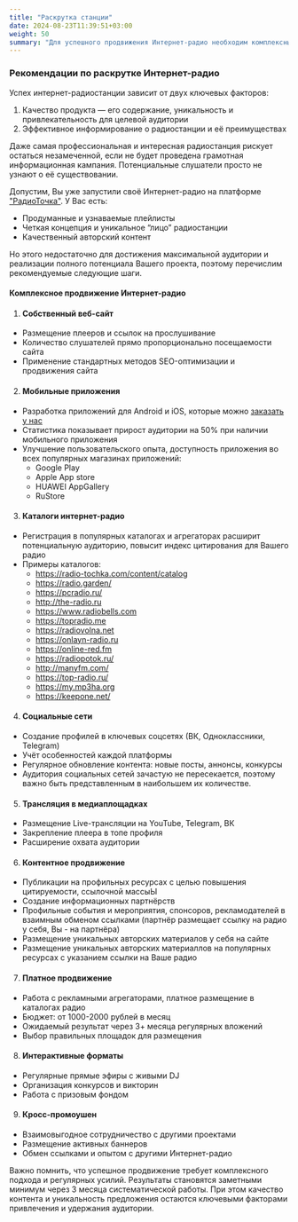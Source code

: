 ```yaml
---
title: "Раскрутка станции"
date: 2024-08-23T11:39:51+03:00
weight: 50
summary: "Для успешного продвижения Интернет-радио необходим комплексный подход, включающий создание сайта, мобильных приложений, регистрацию в каталогах, активность в соцсетях, контент-маркетинг, платную рекламу и интерактивные форматы."
---
```


### Рекомендации по раскрутке Интернет-радио

Успех интернет-радиостанции зависит от двух ключевых факторов:

1. Качество продукта — его содержание, уникальность и привлекательность для целевой аудитории
2. Эффективное информирование о радиостанции и её преимуществах

Даже самая профессиональная и интересная радиостанция рискует остаться незамеченной, если не будет проведена грамотная информационная кампания. Потенциальные слушатели просто не узнают о её существовании.

Допустим, Вы уже запустили своё Интернет-радио на платформе <a href="https://app.radio-tochka.com/signup">"РадиоТочка"</a>. У Вас есть:

- Продуманные и узнаваемые плейлисты
- Четкая концепция и уникальное “лицо” радиостанции
- Качественный авторский контент

Но этого недостаточно для достижения максимальной аудитории и реализации полного потенциала Вашего проекта, поэтому перечислим рекомендуемые следующие шаги.

#### Комплексное продвижение Интернет-радио

1. #### Собственный веб-сайт
- Размещение плееров и ссылок на прослушивание
- Количество слушателей прямо пропорционально посещаемости сайта
- Применение стандартных методов SEO-оптимизации и продвижения сайта

2. #### Мобильные приложения
- Разработка приложений для Android и iOS, которые можно <a href="/tour/apps/">заказать у нас</a>
- Статистика показывает прирост аудитории на 50% при наличии мобильного приложения
- Улучшение пользовательского опыта, доступность приложения во всех популярных магазинах приложений: 
  - Google Play
  - Apple App store
  - HUAWEI AppGallery
  - RuStore

3. #### Каталоги интернет-радио
- Регистрация в популярных каталогах и агрегаторах расширит потенциальную аудиторию, повысит индекс цитирования для Вашего радио
- Примеры каталогов: 
  - https://radio-tochka.com/content/catalog
  - https://radio.garden/
  - https://pcradio.ru/
  - http://the-radio.ru
  - https://www.radiobells.com
  - https://topradio.me
  - https://radiovolna.net
  - https://onlayn-radio.ru
  - https://online-red.fm
  - https://radiopotok.ru/
  - http://manyfm.com/
  - https://top-radio.ru/
  - https://my.mp3ha.org
  - https://keepone.net/

4. #### Социальные сети
- Создание профилей в ключевых соцсетях (ВК, Одноклассники, Telegram)
- Учёт особенностей каждой платформы
- Регулярное обновление контента: новые посты, аннонсы, конкурсы
- Аудитория социальных сетей зачастую не пересекается, поэтому важно быть представленным в наибольшем их количестве.
5. #### Трансляция в медиаплощадках
- Размещение Live-трансляции на YouTube, Telegram, ВК
- Закрепление плеера в топе профиля
- Расширение охвата аудитории
6. #### Контентное продвижение
- Публикации на профильных ресурсах с целью повышения цитируемости, ссылочной массыЫ
- Создание информационных партнёрств
- Профильные события и мероприятия, спонсоров, рекламодателей в взаимным обменом ссылками (партнёр размещает ссылку на радио у себя, Вы - на партнёра)
- Размещение уникальных авторских материалов у себя на сайте
- Размещение уникальных авторских материаллов на популярных ресурсах с указанием ссылки на Ваше радио
7. #### Платное продвижение
- Работа с рекламными агрегаторами, платное размещение в каталогах радио
- Бюджет: от 1000-2000 рублей в месяц
- Ожидаемый результат через 3+ месяца регулярных вложений
- Выбор правильных площадок для размещения
8. #### Интерактивные форматы
- Регулярные прямые эфиры с живыми DJ
- Организация конкурсов и викторин
- Работа с призовым фондом
9. #### Кросс-промоушен
- Взаимовыгодное сотрудничество с другими проектами
- Размещение активных баннеров
- Обмен ссылками и опытом с другими Интернет-радио

Важно помнить, что успешное продвижение требует комплексного подхода и регулярных усилий. Результаты становятся заметными минимум через 3 месяца систематической работы. При этом качество контента и уникальность предложения остаются ключевыми факторами привлечения и удержания аудитории.